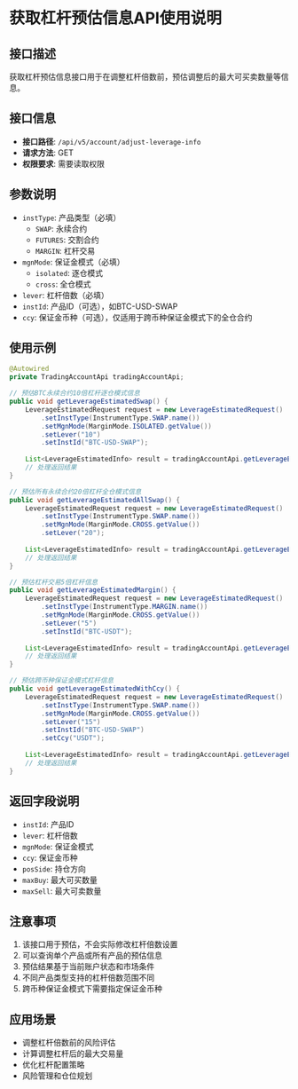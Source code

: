 # 获取杠杆预估信息API使用说明

## 接口描述

获取杠杆预估信息接口用于在调整杠杆倍数前，预估调整后的最大可买卖数量等信息。

## 接口信息

- **接口路径**: `/api/v5/account/adjust-leverage-info`
- **请求方法**: GET
- **权限要求**: 需要读取权限

## 参数说明

- `instType`: 产品类型（必填）
  - `SWAP`: 永续合约
  - `FUTURES`: 交割合约
  - `MARGIN`: 杠杆交易
- `mgnMode`: 保证金模式（必填）
  - `isolated`: 逐仓模式
  - `cross`: 全仓模式
- `lever`: 杠杆倍数（必填）
- `instId`: 产品ID（可选），如BTC-USD-SWAP
- `ccy`: 保证金币种（可选），仅适用于跨币种保证金模式下的全仓合约

## 使用示例

```java
@Autowired
private TradingAccountApi tradingAccountApi;

// 预估BTC永续合约10倍杠杆逐仓模式信息
public void getLeverageEstimatedSwap() {
    LeverageEstimatedRequest request = new LeverageEstimatedRequest()
        .setInstType(InstrumentType.SWAP.name())
        .setMgnMode(MarginMode.ISOLATED.getValue())
        .setLever("10")
        .setInstId("BTC-USD-SWAP");
    
    List<LeverageEstimatedInfo> result = tradingAccountApi.getLeverageEstimated(request);
    // 处理返回结果
}

// 预估所有永续合约20倍杠杆全仓模式信息
public void getLeverageEstimatedAllSwap() {
    LeverageEstimatedRequest request = new LeverageEstimatedRequest()
        .setInstType(InstrumentType.SWAP.name())
        .setMgnMode(MarginMode.CROSS.getValue())
        .setLever("20");
    
    List<LeverageEstimatedInfo> result = tradingAccountApi.getLeverageEstimated(request);
    // 处理返回结果
}

// 预估杠杆交易5倍杠杆信息
public void getLeverageEstimatedMargin() {
    LeverageEstimatedRequest request = new LeverageEstimatedRequest()
        .setInstType(InstrumentType.MARGIN.name())
        .setMgnMode(MarginMode.CROSS.getValue())
        .setLever("5")
        .setInstId("BTC-USDT");
    
    List<LeverageEstimatedInfo> result = tradingAccountApi.getLeverageEstimated(request);
    // 处理返回结果
}

// 预估跨币种保证金模式杠杆信息
public void getLeverageEstimatedWithCcy() {
    LeverageEstimatedRequest request = new LeverageEstimatedRequest()
        .setInstType(InstrumentType.SWAP.name())
        .setMgnMode(MarginMode.CROSS.getValue())
        .setLever("15")
        .setInstId("BTC-USD-SWAP")
        .setCcy("USDT");
    
    List<LeverageEstimatedInfo> result = tradingAccountApi.getLeverageEstimated(request);
    // 处理返回结果
}
```

## 返回字段说明

- `instId`: 产品ID
- `lever`: 杠杆倍数
- `mgnMode`: 保证金模式
- `ccy`: 保证金币种
- `posSide`: 持仓方向
- `maxBuy`: 最大可买数量
- `maxSell`: 最大可卖数量

## 注意事项

1. 该接口用于预估，不会实际修改杠杆倍数设置
2. 可以查询单个产品或所有产品的预估信息
3. 预估结果基于当前账户状态和市场条件
4. 不同产品类型支持的杠杆倍数范围不同
5. 跨币种保证金模式下需要指定保证金币种

## 应用场景

- 调整杠杆倍数前的风险评估
- 计算调整杠杆后的最大交易量
- 优化杠杆配置策略
- 风险管理和仓位规划